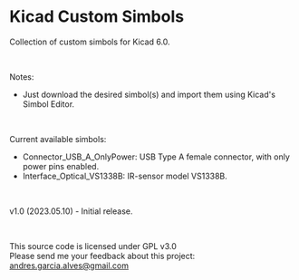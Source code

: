 # Kicad Custom Simbols

Collection of custom simbols for Kicad 6.0.

&nbsp;

Notes:
- Just download the desired simbol(s) and import them using Kicad's Simbol Editor.

&nbsp;

Current available simbols:
- Connector_USB_A_OnlyPower: USB Type A female connector, with only power pins enabled.  
- Interface_Optical_VS1338B: IR-sensor model VS1338B.

&nbsp;

v1.0 (2023.05.10) - Initial release.  

&nbsp;

This source code is licensed under GPL v3.0  
Please send me your feedback about this project: andres.garcia.alves@gmail.com

